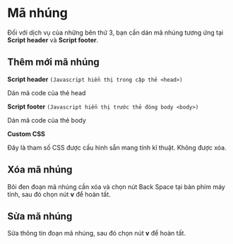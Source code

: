 # Mã nhúng

Đối với dịch vụ của những bên thứ 3, bạn cần dán mã nhúng tương ứng tại **Script header** và **Script footer**.

## Thêm mới mã nhúng

**Script header** `(Javascript hiển thị trong cặp thẻ <head>)`

Dán mã code của thẻ head

**Script footer** `(Javascript hiển thị trước thẻ đóng body <body>)`

Dán mã code của thẻ body

**Custom CSS**

Đây là tham số CSS được cấu hình sẵn mang tính kĩ thuật. Không được xóa.
  
## Xóa mã nhúng

Bôi đen đoạn mã nhúng cần xóa và chọn nút Back Space tại bàn phím máy tính, sau đó chọn nút **v** để hoàn tất.

## Sửa mã nhúng

Sửa thông tin đoạn mã nhúng, sau đó chọn nút **v** để hoàn tất.
